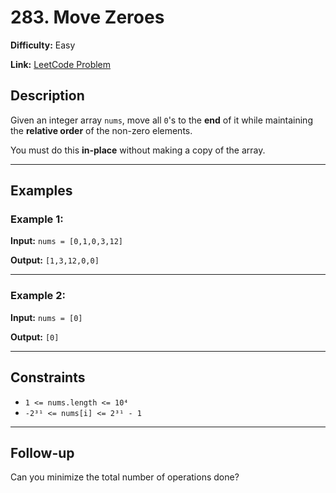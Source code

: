 # 283. Move Zeroes

**Difficulty:** Easy

**Link:** [LeetCode Problem](https://leetcode.com/problems/move-zeroes/)

## Description

Given an integer array `nums`, move all `0`'s to the **end** of it while maintaining the **relative order** of the non-zero elements.

You must do this **in-place** without making a copy of the array.

---

## Examples

### Example 1:

**Input:**
`nums = [0,1,0,3,12]`

**Output:**
`[1,3,12,0,0]`

---

### Example 2:

**Input:**
`nums = [0]`

**Output:**
`[0]`

---

## Constraints

- `1 <= nums.length <= 10⁴`
- `-2³¹ <= nums[i] <= 2³¹ - 1`

---

## Follow-up

Can you minimize the total number of operations done?
